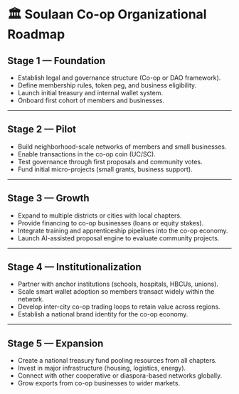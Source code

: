 # 🏛️ Soulaan Co-op Organizational Roadmap

## Stage 1 — Foundation
- Establish legal and governance structure (Co-op or DAO framework).  
- Define membership rules, token peg, and business eligibility.  
- Launch initial treasury and internal wallet system.  
- Onboard first cohort of members and businesses.  

---

## Stage 2 — Pilot
- Build neighborhood-scale networks of members and small businesses.  
- Enable transactions in the co-op coin (UC/SC).  
- Test governance through first proposals and community votes.  
- Fund initial micro-projects (small grants, business support).  

---

## Stage 3 — Growth
- Expand to multiple districts or cities with local chapters.  
- Provide financing to co-op businesses (loans or equity stakes).  
- Integrate training and apprenticeship pipelines into the co-op economy.  
- Launch AI-assisted proposal engine to evaluate community projects.  

---

## Stage 4 — Institutionalization
- Partner with anchor institutions (schools, hospitals, HBCUs, unions).  
- Scale smart wallet adoption so members transact widely within the network.  
- Develop inter-city co-op trading loops to retain value across regions.  
- Establish a national brand identity for the co-op economy.  

---

## Stage 5 — Expansion
- Create a national treasury fund pooling resources from all chapters.  
- Invest in major infrastructure (housing, logistics, energy).  
- Connect with other cooperative or diaspora-based networks globally.  
- Grow exports from co-op businesses to wider markets.  
